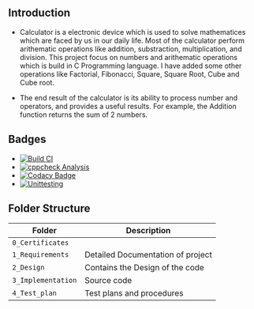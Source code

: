 ## Introduction
* Calculator is a electronic device which is used to solve mathematices which are faced by us in our daily life. Most of the calculator perform arithematic operations like addition, substraction, multiplication, and division. This project focus on numbers and arithematic operations which is build in C Programming language. I have added some other operations like Factorial, Fibonacci, Square, Square Root, Cube and Cube root.

* The end result of the calculator is its ability to process number and operators, and provides a useful results. For example, the Addition function returns the sum of 2 numbers.

## Badges
* [![Build CI](https://github.com/manasiAraspure/M1_Calculator/actions/workflows/BuildCI.yml/badge.svg)](https://github.com/manasiAraspure/M1_Calculator/actions/workflows/BuildCI.yml)
* [![cppcheck Analysis](https://github.com/manasiAraspure/M1_Calculator/actions/workflows/cppCheck.yml/badge.svg)](https://github.com/manasiAraspure/M1_Calculator/actions/workflows/cppCheck.yml)
* [![Codacy Badge](https://app.codacy.com/project/badge/Grade/fa2a0daa8894469e8b0f55cca798e501)](https://www.codacy.com/gh/manasiAraspure/M1_Calculator/dashboard?utm_source=github.com&amp;utm_medium=referral&amp;utm_content=manasiAraspure/M1_Calculator&amp;utm_campaign=Badge_Grade)
* [![Unittesting](https://github.com/manasiAraspure/M1_Calculator/actions/workflows/unitTest.yml/badge.svg)](https://github.com/manasiAraspure/M1_Calculator/actions/workflows/unitTest.yml)

## Folder Structure
Folder             | Description
-------------------| -----------------------------------------
`0_Certificates`   | 
`1_Requirements`   | Detailed Documentation of project
`2_Design`         | Contains the Design of the code
`3_Implementation` | Source code
`4_Test_plan`      | Test plans and procedures
